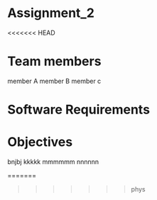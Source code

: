# Assignment_2
<<<<<<< HEAD

Team members
=============
member A
member B
member c

Software Requirements
======================

Objectives
============
bnjbj
kkkkk
mmmmmm
nnnnnn

=======
>>>>>>> phys
